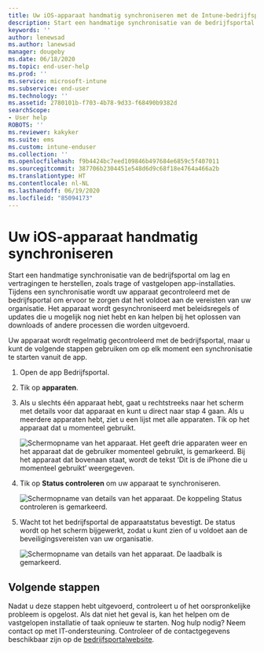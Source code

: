 ```yaml
---
title: Uw iOS-apparaat handmatig synchroniseren met de Intune-bedrijfsportal
description: Start een handmatige synchronisatie van de bedrijfsportal om lag en vertragingen te herstellen, zoals trage of vastgelopen app-installaties.
keywords: ''
author: lenewsad
ms.author: lanewsad
manager: dougeby
ms.date: 06/18/2020
ms.topic: end-user-help
ms.prod: ''
ms.service: microsoft-intune
ms.subservice: end-user
ms.technology: ''
ms.assetid: 2780101b-f703-4b78-9d33-f68490b9382d
searchScope:
- User help
ROBOTS: ''
ms.reviewer: kakyker
ms.suite: ems
ms.custom: intune-enduser
ms.collection: ''
ms.openlocfilehash: f9b4424bc7eed109846b497684e6859c5f407011
ms.sourcegitcommit: 387706b2304451e548d6d9c68f18e4764a466a2b
ms.translationtype: HT
ms.contentlocale: nl-NL
ms.lasthandoff: 06/19/2020
ms.locfileid: "85094173"
---
```

# <a name="sync-your-ios-device-manually"></a>Uw iOS-apparaat handmatig synchroniseren

Start een handmatige synchronisatie van de bedrijfsportal om lag en vertragingen te herstellen, zoals trage of vastgelopen app-installaties. Tijdens een synchronisatie wordt uw apparaat gecontroleerd met de bedrijfsportal om ervoor te zorgen dat het voldoet aan de vereisten van uw organisatie. Het apparaat wordt gesynchroniseerd met beleidsregels of updates die u mogelijk nog niet hebt en kan helpen bij het oplossen van downloads of andere processen die worden uitgevoerd. 

Uw apparaat wordt regelmatig gecontroleerd met de bedrijfsportal, maar u kunt de volgende stappen gebruiken om op elk moment een synchronisatie te starten vanuit de app. 

1. Open de app Bedrijfsportal.

2. Tik op **apparaten**. 
3. Als u slechts één apparaat hebt, gaat u rechtstreeks naar het scherm met details voor dat apparaat en kunt u direct naar stap 4 gaan. Als u meerdere apparaten hebt, ziet u een lijst met alle apparaten. Tik op het apparaat dat u momenteel gebruikt. 

    ![Schermopname van het apparaat. Het geeft drie apparaten weer en het apparaat dat de gebruiker momenteel gebruikt, is gemarkeerd. Bij het apparaat dat bovenaan staat, wordt de tekst ‘Dit is de iPhone die u momenteel gebruikt’ weergegeven.](./media/ios-sync-1-company-portal-2006.png)

4. Tik op **Status controleren** om uw apparaat te synchroniseren. 

    ![Schermopname van details van het apparaat. De koppeling Status controleren is gemarkeerd.](./media/ios-sync-2-company-portal-2006.png)  

 5. Wacht tot het bedrijfsportal de apparaatstatus bevestigt. De status wordt op het scherm bijgewerkt, zodat u kunt zien of u voldoet aan de beveiligingsvereisten van uw organisatie. 

       ![Schermopname van details van het apparaat. De laadbalk is gemarkeerd.](./media/ios-sync-3-company-portal-2006.png)


## <a name="next-steps"></a>Volgende stappen  
Nadat u deze stappen hebt uitgevoerd, controleert u of het oorspronkelijke probleem is opgelost. Als dat niet het geval is, kan het helpen om de vastgelopen installatie of taak opnieuw te starten. Nog hulp nodig? Neem contact op met IT-ondersteuning. Controleer of de contactgegevens beschikbaar zijn op de [bedrijfsportalwebsite](https://go.microsoft.com/fwlink/?linkid=2010980).  




